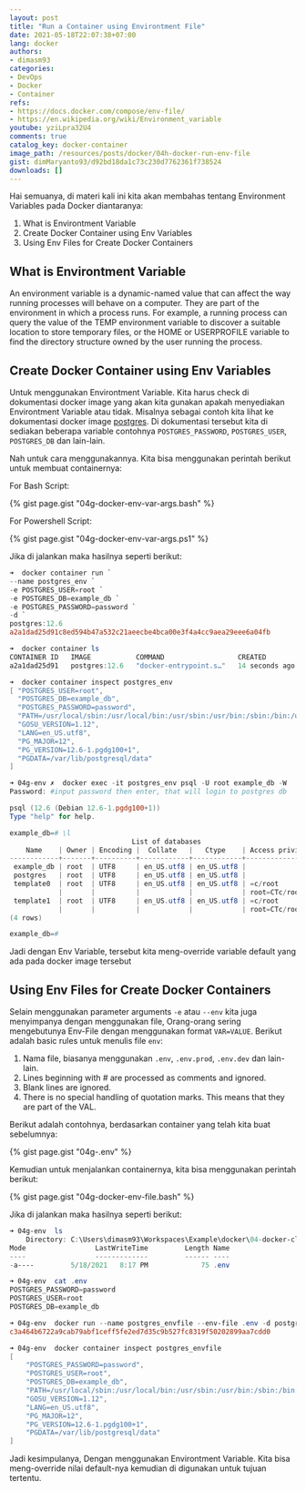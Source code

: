 ```yaml
---
layout: post
title: "Run a Container using Environtment File"
date: 2021-05-18T22:07:38+07:00
lang: docker
authors:
- dimasm93
categories:
- DevOps
- Docker
- Container
refs: 
- https://docs.docker.com/compose/env-file/
- https://en.wikipedia.org/wiki/Environment_variable
youtube: yziLpra32U4
comments: true
catalog_key: docker-container
image_path: /resources/posts/docker/04h-docker-run-env-file
gist: dimMaryanto93/d92bd18da1c73c230d7762361f738524
downloads: []
---
```


Hai semuanya, di materi kali ini kita akan membahas tentang Environment Variables pada Docker diantaranya:

1. What is Environtment Variable
2. Create Docker Container using Env Variables
3. Using Env Files for Create Docker Containers

<!--more-->

## What is Environtment Variable

An environment variable is a dynamic-named value that can affect the way running processes will behave on a computer. They are part of the environment in which a process runs. For example, a running process can query the value of the TEMP environment variable to discover a suitable location to store temporary files, or the HOME or USERPROFILE variable to find the directory structure owned by the user running the process.

## Create Docker Container using Env Variables

Untuk menggunakan Environtment Variable. Kita harus check di dokumentasi docker image yang akan kita gunakan apakah menyediakan Environtment Variable atau tidak. Misalnya sebagai contoh kita lihat ke dokumentasi docker image [postgres](https://hub.docker.com/_/postgres). Di dokumentasi tersebut kita di sediakan beberapa variable contohnya `POSTGRES_PASSWORD`, `POSTGRES_USER`, `POSTGRES_DB` dan lain-lain. 

Nah untuk cara menggunakannya. Kita bisa menggunakan perintah berikut untuk membuat containernya:

For Bash Script:

{% gist page.gist "04g-docker-env-var-args.bash" %}

For Powershell Script:

{% gist page.gist "04g-docker-env-var-args.ps1" %}

Jika di jalankan maka hasilnya seperti berikut:

```powershell
➜  docker container run `
--name postgres_env `
-e POSTGRES_USER=root `
-e POSTGRES_DB=example_db `
-e POSTGRES_PASSWORD=password `
-d `
postgres:12.6
a2a1dad25d91c8ed594b47a532c21aeecbe4bca00e3f4a4cc9aea29eee6a04fb

➜  docker container ls
CONTAINER ID   IMAGE           COMMAND                  CREATED          STATUS          PORTS      NAMES
a2a1dad25d91   postgres:12.6   "docker-entrypoint.s…"   14 seconds ago   Up 13 seconds   5432/tcp   postgres_env

➜  docker container inspect postgres_env
[ "POSTGRES_USER=root",
  "POSTGRES_DB=example_db",
  "POSTGRES_PASSWORD=password",
  "PATH=/usr/local/sbin:/usr/local/bin:/usr/sbin:/usr/bin:/sbin:/bin:/usr/lib/postgresql/12/bin",
  "GOSU_VERSION=1.12",
  "LANG=en_US.utf8",
  "PG_MAJOR=12",
  "PG_VERSION=12.6-1.pgdg100+1",
  "PGDATA=/var/lib/postgresql/data"
]

➜ 04g-env ✗  docker exec -it postgres_env psql -U root example_db -W
Password: #input password then enter, that will login to postgres db

psql (12.6 (Debian 12.6-1.pgdg100+1))
Type "help" for help.

example_db=# \l
                              List of databases
    Name    | Owner | Encoding |  Collate   |   Ctype    | Access privileges
------------+-------+----------+------------+------------+-------------------
 example_db | root  | UTF8     | en_US.utf8 | en_US.utf8 |
 postgres   | root  | UTF8     | en_US.utf8 | en_US.utf8 |
 template0  | root  | UTF8     | en_US.utf8 | en_US.utf8 | =c/root          +
            |       |          |            |            | root=CTc/root
 template1  | root  | UTF8     | en_US.utf8 | en_US.utf8 | =c/root          +
            |       |          |            |            | root=CTc/root
(4 rows)

example_db=#
```

Jadi dengan Env Variable, tersebut kita meng-override variable default yang ada pada docker image tersebut

## Using Env Files for Create Docker Containers

Selain menggunakan parameter arguments `-e` atau `--env` kita juga menyimpanya dengan menggunakan file, Orang-orang sering mengebutunya Env-File dengan menggunakan format `VAR=VALUE`. Berikut adalah basic rules untuk menulis file `env`:

1. Nama file, biasanya menggunakan `.env`, `.env.prod`, `.env.dev` dan lain-lain.
2. Lines beginning with # are processed as comments and ignored.
3. Blank lines are ignored.
4. There is no special handling of quotation marks. This means that they are part of the VAL.

Berikut adalah contohnya, berdasarkan container yang telah kita buat sebelumnya:

{% gist page.gist "04g-.env" %}

Kemudian untuk menjalankan containernya, kita bisa menggunakan perintah berikut:

{% gist page.gist "04g-docker-env-file.bash" %}

Jika di jalankan maka hasilnya seperti berikut:

```powershell
➜ 04g-env  ls
    Directory: C:\Users\dimasm93\Workspaces\Example\docker\04-docker-cli\04g-env
Mode                 LastWriteTime         Length Name
----                 -------------         ------ ----
-a----         5/18/2021   8:17 PM             75 .env

➜ 04g-env  cat .env
POSTGRES_PASSWORD=password
POSTGRES_USER=root
POSTGRES_DB=example_db

➜ 04g-env  docker run --name postgres_envfile --env-file .env -d postgres:12.6
c3a464b6722a9cab79abf1ceff5fe2ed7d35c9b527fc8319f50202899aa7cdd0

➜ 04g-env  docker container inspect postgres_envfile
[
    "POSTGRES_PASSWORD=password",
    "POSTGRES_USER=root",
    "POSTGRES_DB=example_db",
    "PATH=/usr/local/sbin:/usr/local/bin:/usr/sbin:/usr/bin:/sbin:/bin:/usr/lib/postgresql/12/bin",
    "GOSU_VERSION=1.12",
    "LANG=en_US.utf8",
    "PG_MAJOR=12",
    "PG_VERSION=12.6-1.pgdg100+1",
    "PGDATA=/var/lib/postgresql/data"
]
```

Jadi kesimpulanya, Dengan menggunakan Environtment Variable. Kita bisa meng-override nilai default-nya kemudian di digunakan untuk tujuan tertentu. 